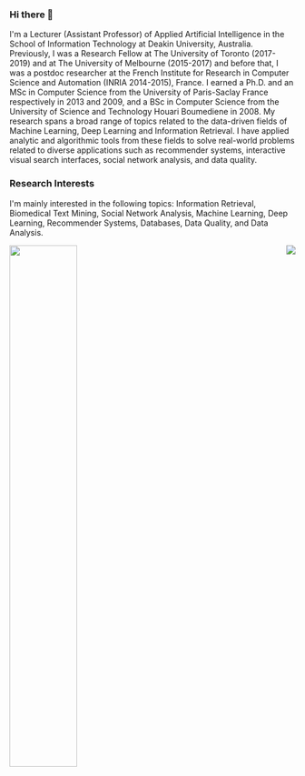 ### Hi there 👋

<!--
**rbouadjenek/rbouadjenek** is a ✨ _special_ ✨ repository because its `README.md` (this file) appears on your GitHub profile.

Here are some ideas to get you started:

- 🔭 I’m currently working on ...
- 🌱 I’m currently learning ...
- 👯 I’m looking to collaborate on ...
- 🤔 I’m looking for help with ...
- 💬 Ask me about ...
- 📫 How to reach me: ...
- 😄 Pronouns: ...
- ⚡ Fun fact: ...
-->

I'm a Lecturer (Assistant Professor) of Applied Artificial Intelligence in the School of Information Technology at Deakin University, Australia. Previously, I was a Research Fellow at The University of Toronto (2017-2019) and at The University of Melbourne (2015-2017) and before that, I was a postdoc researcher at the French Institute for Research in Computer Science and Automation (INRIA 2014-2015), France. I earned a Ph.D. and an MSc in Computer Science from the University of Paris-Saclay France respectively in 2013 and 2009, and a BSc in Computer Science from the University of Science and Technology Houari Boumediene in 2008. My research spans a broad range of topics related to the data-driven fields of Machine Learning, Deep Learning and Information Retrieval. I have applied analytic and algorithmic tools from these fields to solve real-world problems related to diverse applications such as recommender systems, interactive visual search interfaces, social network analysis, and data quality.

### Research Interests
I'm mainly interested in the following topics: Information Retrieval, Biomedical Text Mining, Social Network Analysis, Machine Learning, Deep Learning, Recommender Systems, Databases, Data Quality, and Data Analysis.



<div>
<img align="left" src="https://github-readme-stats.vercel.app/api?username=rbouadjenek&show_icons=true&icon_color=000000&text_color=000000&bg_color=ffffff&hide_title=false&title_color=000000?count_private=true&include_all_commits=true" width="48.5%"/>

<img align="right" src="https://github-readme-stats.vercel.app/api/top-langs/?username=rbouadjenek&count_private=true&layout=compact " />
</div>

